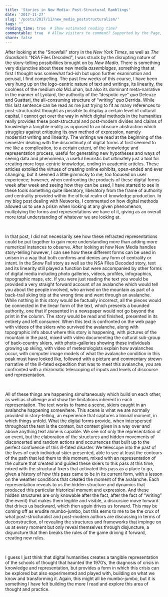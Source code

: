```yaml
---
title: 'Stories in New Media: Post-Structural Ramblings'
date: '2017-11-27'
slug: '/posts/2017/11/new_media_poststructuralism/'
tags: ""
reading_time: true  # Show estimated reading time?
commentable: true  # Allow visitors to comment? Supported by the Page, Post, and Docs content types.
share: false
---
```

<p>
After looking at the "Snowfall" story in the <em>New York Times</em>, as well as <em>The Guardian’s</em> "NSA Files Decoded", I was struck by the disrupting nature of the story-telling possibilities brought on by <em>New Media</em>. There is something very disjunctive about these new media <em>assemblages</em>, something that at first I thought was somewhat fad-ish but upon further examination and perusal, I find compelling. The past few weeks of this course, I have been very hung up on the logo-centric nature of text and writings, its linearity, the coolness of the medium <em>ala</em> McLuhan, but also its dominant meta-narrative in the manner of Lyotard, the authority of the “despotic eye” <em>qua</em> Deleuze and Guattari, the all-consuming structure of “writing” <em>qua</em> Derrida. While this last sentence can be read as me just trying to fit as many references to post-structuralist thought as possible to display a certain level of cultural capital, I cannot get over the way in which digital methods in the humanities really provides these post-structural and post-modern divides and claims of knowledge a tangible reality as opposed to an obscure abstraction which struggles against critiquing its own method of expression, namely modernist writing and linearity. The writings we read at the beginning of the semester dealing with the discontinuity of digital forms at first seemed to me like a complication, to a certain extent, of the knowledge and representation process, useful for generating new hypotheses and ways of seeing data and phenomena, a useful heuristic but ultimately just a tool for creating more logo-centric knowledge, ending in academic articles. These articles extolled the virtues of creating online exhibits, open-ended and ever changing, but it seemed a little gimmicky to me, too focused on user experience; however, when confronting the products of these digital forms week after week and seeing how they can be used, I have started to see in these tools something quite liberatory, liberatory from the frame of authority and centrality provided within the official realm of knowledge production. In my blog post dealing with Networks, I commented on how digital methods allowed us to use a prism when looking at any given phenomenon, multiplying the forms and representations we have of it, giving as an overall more total understanding of whatever we are looking at.
</p>
</br>
<p>
In that post, I did not necessarily see how these refracted representations could be put together to gain more understanding more than adding more numerical instances to observe. After looking at how New Media handles story-telling however, I can see how these different forms can be used in unison in a way that both confirms and denies any form of centrality or intent. In the Snow Fall story as well as the NSA Files Decoded story, text and its linearity still played a function but were accompanied by other forms of digital media including photo galleries, videos, profiles, infographics, topographic maps, etc. If you were just reading the text you would be provided a very straight forward account of an avalanche which would tell you about the people involved, who arrived on the mountain as part of a back-trail skiing trip at the wrong time and went through an avalanche. While nothing in this story would be factually incorrect, all the pieces would be connected in the linear form of the text, which presents a bounded authority, one that if presented in a newspaper would not go beyond the print in the column. The story would be read and finished, presented in its entirety and left consumer. When this text is confronted on the web page with videos of the skiers who survived the avalanche, along with topographic info about where this story is happening, with pictures of the mountain in the past, mixed with video documenting the cultural sub-group of back-country skiers, with photo-galleries showing these individuals growing up skiing, with video of meteorologists explain how avalanches occur, with computer image models of what the avalanche condition in this peak must have looked like, followed with a picture and commentary strewn narrative of the ill-fated expedition that was to meet this avalanche, you are confronted with a rhizomatic telescoping of inputs and levels of discourse and representation.
</p>
</br>
<p>
All of these things are happening simultaneously which build on each other, as well as challenge and show the limitations inherent in each representation. The text works to frame a scene, skiers caught in an avalanche happening somewhere. This scene is what we are normally provided in story-telling, an experience that captures a liminal moment, in which things unfold. What the digital forms provide, when interspersed throughout the text is the context, but context given in a way over and above anything text alone is capable. We see not only the representation of an event, but the elaboration of the structures and hidden movements of disconcerted and random actions and occurrences that built up to the perfect confluence of this ill-fated disaster. We telescope into the past of the lives of each individual skier presented, able to see at least the contours of the path that led them to this moment, mixed with an representation of the culture that created and guided these skiers to this pass at this time, mixed with the structural fixers that activated this pass as a place to go, given a history of how this pass came to be in its current form, with a lesson on the weather conditions that created the moment of the avalanche. Each representation reveals to us the hidden structure and dynamics that produced this particular historical moment and expression. And these hidden structures are only knowable after the fact, after the fact of “writing” (the event) that makes them legible and visible, a discursive move forward that drives us backward, which then again drives us forward. This may be coming off as erudite mumbo-jumbo, but this eems to me to be the crux of what post-structuralist and post-modern authors are discussing in terms of deconstruction, of revealing the structures and frameworks that impinge on us at every moment but only reveal themselves through disjuncture, a disjuncture that then breaks the rules of the game driving it forward, creating new rules.
</p>
</br>
<p>
I guess I just think that digital humanities creates a tangible representation of the schools of thought that haunted the 1970’s, the diagnosis of crisis in knowledge and representation, but provides a form in which this crisis can be explored but also experimented and played with, building on what we know and transforming it. Again, this might all be mumbo-jumbo, but it is something I have felt building the more I read and explore this area of thought and practice.
</p>
